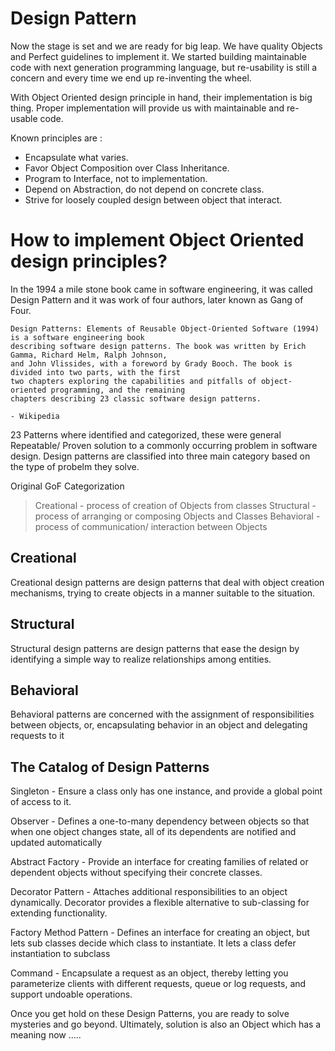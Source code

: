 # Design Pattern

Now the stage is set and we are ready for big leap. We have quality Objects and Perfect guidelines to implement it. We started building maintainable code with next generation programming language, but re-usability is still a concern and every time we end up re-inventing the wheel.

With Object Oriented design principle in hand, their implementation is big thing. Proper implementation will provide us with maintainable and re-usable code.

Known principles are :

* Encapsulate what varies.
* Favor Object Composition over Class Inheritance.
* Program to Interface, not to implementation.
* Depend on Abstraction, do not depend on concrete class.
* Strive for loosely coupled design between object that interact.


# How to implement Object Oriented design principles?

In the 1994 a mile stone book came in software engineering, it was called Design Pattern and it was work of four authors, later known as Gang of Four.

```
Design Patterns: Elements of Reusable Object-Oriented Software (1994) is a software engineering book
describing software design patterns. The book was written by Erich Gamma, Richard Helm, Ralph Johnson,
and John Vlissides, with a foreword by Grady Booch. The book is divided into two parts, with the first
two chapters exploring the capabilities and pitfalls of object-oriented programming, and the remaining
chapters describing 23 classic software design patterns.
                                                                                - Wikipedia
```
23 Patterns where identified and categorized, these were general Repeatable/ Proven solution to a commonly occurring problem in software design. Design patterns are classified into three main category based on the type of probelm they solve.

Original GoF Categorization

>  Creational - process of creation of Objects from classes
>  Structural - process of arranging or composing Objects and Classes
>  Behavioral - process of communication/ interaction between Objects

## Creational
Creational design patterns are design patterns that deal with object creation mechanisms, trying to create objects in a manner suitable to the situation.

## Structural
Structural design patterns are design patterns that ease the design by identifying a simple way to realize relationships among entities.

## Behavioral
Behavioral patterns are concerned with the assignment of responsibilities between objects, or, encapsulating behavior in an object and delegating requests to it

## The Catalog of Design Patterns

Singleton - Ensure a class only has one instance, and provide a global point of access to it.

Observer - Defines a one-to-many dependency between objects so that when one object changes state, all of its dependents are notified and updated automatically

Abstract Factory - Provide an interface for creating families of related or dependent objects without specifying their concrete classes.

Decorator Pattern - Attaches additional responsibilities to an object dynamically. Decorator provides a flexible alternative to sub-classing for extending functionality.

Factory Method Pattern - Defines an interface for creating an object, but lets sub classes decide which class to instantiate. It lets a class defer instantiation to subclass

Command - Encapsulate a request as an object, thereby letting you parameterize clients with different requests, queue or log requests, and support undoable operations.



Once you get hold on these Design Patterns, you are ready to solve mysteries and go beyond. Ultimately, solution is also an Object which has a meaning now .....
